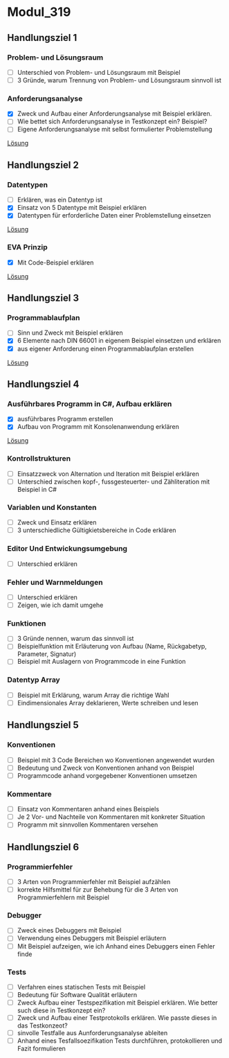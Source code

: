 # Modul_319

## Handlungsziel 1

### Problem- und Lösungsraum

- [ ] Unterschied von Problem- und Lösungsraum mit Beispiel
- [ ] 3 Gründe, warum Trennung von Problem- und Lösungsraum sinnvoll ist

### Anforderungsanalyse

- [x] Zweck und Aufbau einer Anforderungsanalyse mit Beispiel erklären.
- [ ] Wie bettet sich Anforderungsanalyse in Testkonzept ein? Beispiel?
- [ ] Eigene Anforderungsanalyse mit selbst formulierter Problemstellung

[Lösung](./PAP)

## Handlungsziel 2

### Datentypen

- [ ] Erklären, was ein Datentyp ist
- [x] Einsatz von 5 Datentype mit Beispiel erklären
- [x] Datentypen für erforderliche Daten einer Problemstellung einsetzen

[Lösung](./Code_1/Program.cs)

### EVA Prinzip

- [x] Mit Code-Beispiel erklären

[Lösung](./HZ2_EVA/Program.cs)

## Handlungsziel 3

### Programmablaufplan

- [ ] Sinn und Zweck mit Beispiel erklären
- [x] 6 Elemente nach DIN 66001 in eigenem Beispiel einsetzen und erklären
- [x] aus eigener Anforderung einen Programmablaufplan erstellen

[Lösung](./PAP)

## Handlungsziel 4

### Ausführbares Programm in C#, Aufbau erklären

- [x] ausführbares Programm erstellen
- [x] Aufbau von Programm mit Konsolenanwendung erklären

[Lösung](./Code_1/Program.cs)

### Kontrollstrukturen

- [ ] Einsatzzweck von Alternation und Iteration mit Beispiel erklären
- [ ] Unterschied zwischen kopf-, fussgesteuerter- und Zähliteration mit Beispiel in C#

### Variablen und Konstanten

- [ ] Zweck und Einsatz erklären
- [ ] 3 unterschiedliche Gültigkietsbereiche in Code erklären

### Editor Und Entwickungsumgebung

- [ ] Unterschied erklären

### Fehler und Warnmeldungen

- [ ] Unterschied erklären
- [ ] Zeigen, wie ich damit umgehe

### Funktionen

- [ ] 3 Gründe nennen, warum das sinnvoll ist
- [ ] Beispielfunktion mit Erläuterung von Aufbau (Name, Rückgabetyp, Parameter, Signatur)
- [ ] Beispiel mit Auslagern von Programmcode in eine Funktion

### Datentyp Array

- [ ] Beispiel mit Erklärung, warum Array die richtige Wahl
- [ ] Eindimensionales Array deklarieren, Werte schreiben und lesen

## Handlungsziel 5

### Konventionen

- [ ] Beispiel mit 3 Code Bereichen wo Konventionen angewendet wurden
- [ ] Bedeutung und Zweck von Konventionen anhand von Beispiel
- [ ] Programmcode anhand vorgegebener Konventionen umsetzen

### Kommentare

- [ ] Einsatz von Kommentaren anhand eines Beispiels
- [ ] Je 2 Vor- und Nachteile von Kommentaren mit konkreter Situation
- [ ] Programm mit sinnvollen Kommentaren versehen

## Handlungsziel 6

### Programmierfehler

- [ ] 3 Arten von Programmierfehler mit Beispiel aufzählen
- [ ] korrekte Hilfsmittel für zur Behebung für die 3 Arten von Programmierfehlern mit Beispiel

### Debugger

- [ ] Zweck eines Debuggers mit Beispiel
- [ ] Verwendung eines Debuggers mit Beispiel erläutern
- [ ] Mit Beispiel aufzeigen, wie ich Anhand eines Debuggers einen Fehler finde

### Tests

- [ ] Verfahren eines statischen Tests mit Beispiel
- [ ] Bedeutung für Software Qualität erläutern
- [ ] Zweck Aufbau einer Testspezifikation mit Beispiel erklären. Wie better such diese in Testkonzept ein?
- [ ] Zweck und Aufbau einer Testprotokolls erklären. Wie passte dieses in das Testkonzeot?
- [ ] sinvolle Testfalle aus Aunforderungsanalyse ableiten
- [ ] Anhand eines Tesfallsoezifikation Tests durchführen, protokollieren und Fazit formulieren
